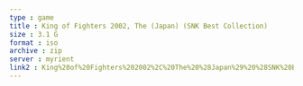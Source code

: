 ```yaml
---
type : game
title : King of Fighters 2002, The (Japan) (SNK Best Collection)
size : 3.1 G
format : iso
archive : zip
server : myrient
link2 : King%20of%20Fighters%202002%2C%20The%20%28Japan%29%20%28SNK%20Best%20Collection%29
---
```

